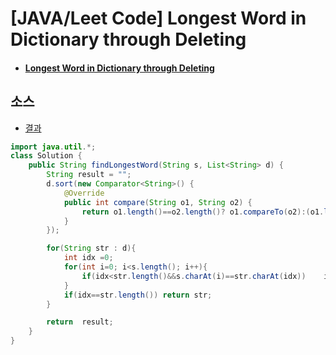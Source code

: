 # [JAVA/Leet Code] Longest Word in Dictionary through Deleting

- #### [Longest Word in Dictionary through Deleting](https://leetcode.com/explore/item/3649)



## 소스

- [결과](https://leetcode.com/submissions/detail/459674368/?from=explore&item_id=3649)

```java
import java.util.*;
class Solution {
    public String findLongestWord(String s, List<String> d) {
        String result = "";
        d.sort(new Comparator<String>() {
            @Override
            public int compare(String o1, String o2) {
                return o1.length()==o2.length()? o1.compareTo(o2):(o1.length()-o2.length())*-1;
            }
        });

        for(String str : d){
            int idx =0;
            for(int i=0; i<s.length(); i++){
                if(idx<str.length()&&s.charAt(i)==str.charAt(idx))    idx++;
            }
            if(idx==str.length()) return str;
        }

        return  result;
    }
}
```

